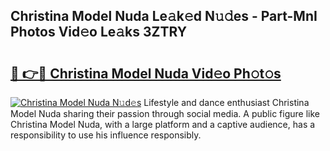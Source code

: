 ## Christina Model Nuda Le𝚊k𝚎d N𝚞𝚍es - Part-MnI Photos Vid𝚎o Le𝚊ks 3ZTRY

# <h2><a href="http://fbc2ow.evod.top/?m=Christina+Model+Nuda">🔗 👉🔴 Christina Model Nuda Vid𝚎o Ph𝚘t𝚘s</a></h2>

[![Christina Model Nuda N𝚞d𝚎s](https://i.imgur.com/8V9OHl7.gif)](http://fbc2ow.evod.top/?m=Christina+Model+Nuda)
Lifestyle and dance enthusiast Christina Model Nuda sharing their passion through social media. A public figure like Christina Model Nuda, with a large platform and a captive audience, has a responsibility to use his influence responsibly. 
